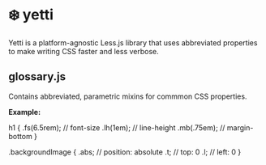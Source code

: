 # ❄️ yetti

Yetti is a platform-agnostic Less.js library that uses abbreviated properties to make writing CSS faster and less verbose.

## glossary.js

Contains abbreviated, parametric mixins for commmon CSS properties.

**Example:**

h1 {
  .fs(6.5rem); // font-size
  .lh(1em); // line-height
  .mb(.75em); // margin-bottom
}

.backgroundImage {
  .abs; // position: absolute
  .t; // top: 0
  .l; // left: 0
}